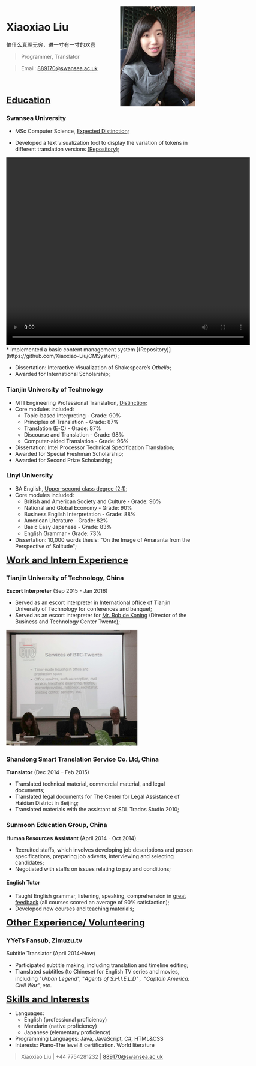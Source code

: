 
<img src="image/Xiaoxiao.jpg" alt="Interpretation" width="200px" align="right">

 # Xiaoxiao Liu #

怕什么真理无穷，进一寸有一寸的欢喜

> Programmer, Translator

> Email: 889170@swansea.ac.uk

<br><br>

<a class="Experience" style="text-decoration:underline"><font size="5"><b>Education</b></font></a>

### Swansea University ###

* MSc Computer Science, <a class="myclass" style="text-decoration:underline">Expected Distinction;</a>

* Developed a text visualization tool to display the variation of tokens in different translation versions
[(Repository)](https://github.com/Xiaoxiao-Liu/CSCM10);
<video src="Video/TransVis.mp4" width="650px" height="500px" controls="controls">
</video>
* Implemented a basic content management system
[(Repository)](https://github.com/Xiaoxiao-Liu/CMSystem);

* Dissertation: Interactive Visualization of Shakespeare’s _Othello_;
* Awarded for International Scholarship;

### Tianjin University of Technology ###

* MTI Engineering Professional Translation, <a class="myclass" style="text-decoration:underline">Distinction</a>;
* Core modules included:
  * Topic-based Interpreting - Grade: 90%
  * Principles of Translation - Grade: 87%
  * Translation (E-C) - Grade: 87%
  * Discourse and Translation - Grade: 98%
  * Computer-aided Translation - Grade: 96%
* Dissertation: Intel Processor Technical Specification Translation;
* Awarded for Special Freshman Scholarship;
* Awarded for Second Prize Scholarship;

### Linyi University ###

* BA English, <a class="myclass" style="text-decoration:underline">Upper-second class degree (2:1)</a>;
* Core modules included:
  * British and American Society and Culture - Grade: 96%
  * National and Global Economy - Grade: 90%
  * Business English Interpretation - Grade: 88%
  * American Literature - Grade: 82%
  * Basic Easy Japanese - Grade: 83%
  * English Grammar - Grade: 73%
* Dissertation: 10,000 words thesis: "On the Image of Amaranta from the Perspective of Solitude";

<a class="Experience" style="text-decoration:underline"><font size="5"><b>Work and Intern Experience</b></font></a>

### Tianjin University of Technology, China ###

__Escort Interpreter__ (Sep 2015 - Jan 2016)

* Served as an escort interpreter in International office of Tianjin University of Technology for conferences and banquet;
* Served as an escort interpreter for <a class="myclass" style="text-decoration:underline">Mr. Rob de Koning</a> (Director of the Business and Technology Center Twente);

<img src="image/Meeting-Interpretation.jpg" alt="Interpretation" width="350px">

### Shandong Smart Translation Service Co. Ltd, China  ###

__Translator__ (Dec 2014 – Feb 2015)

* Translated technical material, commercial material, and legal documents;
* Translated legal documents for The Center for Legal Assistance of Haidian District in Beijing;
* Translated materials with the assistant of SDL Trados Studio 2010;

### Sunmoon Education Group, China ### 

__Human Resources Assistant__ (April 2014 - Oct 2014)


* Recruited staffs, which involves developing job descriptions and person specifications, preparing job adverts, interviewing and selecting candidates;
* Negotiated with staffs on issues relating to pay and conditions;

#### English Tutor ####

* Taught English grammar, listening, speaking, comprehension in <a class="myclass" style="text-decoration:underline">great feedback</a> (all courses scored an average of 90% satisfaction);
* Developed new courses and teaching materials;

<a class="Experience" style="text-decoration:underline"><font size="5"><b>Other Experience/ Volunteering</b></font></a>

### YYeTs Fansub, Zimuzu.tv ###

Subtitle Translator (April 2014-Now)

* Participated subtitle making, including translation and timeline editing;
* Translated subtitles (to Chinese) for English TV series and movies, including "*Urban Legend*", "*Agents of S.H.I.E.L.D*"，"*Captain America: Civil War*", etc.

<a class="Experience" style="text-decoration:underline"><font size="5"><b>Skills and Interests</b></font></a>

* Languages:
  * English (professional proficiency)
  * Mandarin (native proficiency)
  * Japanese (elementary proficiency) 
* Programming Languages: Java, JavaScript, C#, HTML&CSS
* Interests: Piano-The level 8 certification. World literature

> Xiaoxiao Liu |  +44 7754281232 | 889170@swansea.ac.uk